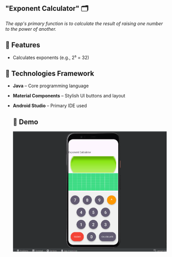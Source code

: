 ## "Exponent Calculator" 🗂️

*The app's primary function is to calculate the result of raising one number to the power of another.*

## 📱 Features
-  Calculates exponents (e.g., 2⁵ = 32)

## 📱 Technologies Framework
- **Java** – Core programming language
- **Material Components** – Stylish UI buttons and layout
- **Android Studio** – Primary IDE used

  ## 📱 Demo
  ![Demo](https://github.com/528hloni/Exponent-Calculator/blob/master/Images/ExpCalc%20vid.gif)
